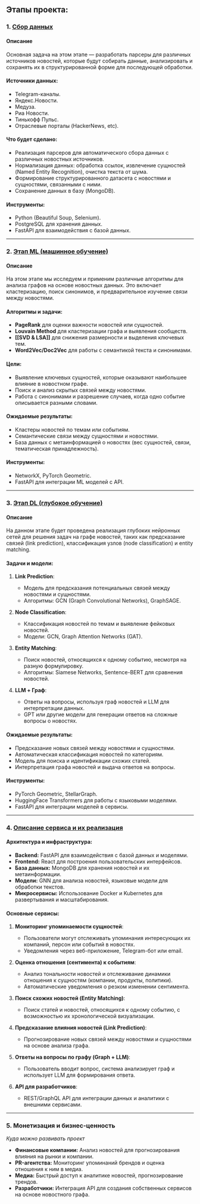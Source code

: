 
## Этапы проекта:

### 1. [Сбор данных](Сбор%20данных.md)

#### Описание
Основная задача на этом этапе — разработать парсеры для различных источников новостей, которые будут собирать данные, анализировать и сохранять их в структурированной форме для последующей обработки.

#### Источники данных:
- Telegram-каналы.
- Яндекс.Новости.
- Медуза.
- Риа Новости.
- Тинькофф Пульс.
- Отраслевые порталы (HackerNews, etc).

#### Что будет сделано:
- Реализация парсеров для автоматического сбора данных с различных новостных источников.
- Нормализация данных: обработка ссылок, извлечение сущностей (Named Entity Recognition), очистка текста от шума.
- Формирование структурированного датасета с новостями и сущностями, связанными с ними.
- Сохранение данных в базу (MongoDB).

#### Инструменты:
- Python (Beautiful Soup, Selenium).
- PostgreSQL для хранения данных.
- FastAPI для взаимодействия с базой данных.

---
 
### 2. [Этап ML (машинное обучение)](Этап%20ML%20(машинное%20обучение).md)
#### Описание
На этом этапе мы исследуем и применим различные алгоритмы для анализа графов на основе новостных данных. Это включает кластеризацию, поиск синонимов, и предварительное изучение связи между новостями.

#### Алгоритмы и задачи:
- **PageRank** для оценки важности новостей или сущностей.
- **Louvain Method** для кластеризации графа и выявления сообществ.
- **[[SVD & LSA]]** для снижения размерности и выделения ключевых тем. 
- **Word2Vec/Doc2Vec** для работы с семантикой текста и синонимами.

#### Цели:
- Выявление ключевых сущностей, которые оказывают наибольшее влияние в новостном графе.
- Поиск и анализ скрытых связей между новостями.
- Работа с синонимами и разрешение случаев, когда одно событие описывается разными словами.

#### Ожидаемые результаты:
- Кластеры новостей по темам или событиям.
- Семантические связи между сущностями и новостями.
- База данных с метаинформацией о новостях (вес сущностей, связи, тематическая принадлежность).

#### Инструменты:
- NetworkX, PyTorch Geometric.
- FastAPI для интеграции ML моделей с API.

---

### 3. [Этап DL  (глубокое обучение)](Этап%20DL%20%20(глубокое%20обучение).md)

#### Описание
На данном этапе будет проведена реализация глубоких нейронных сетей для решения задач на графе новостей, таких как предсказание связей (link prediction), классификация узлов (node classification) и entity matching.

#### Задачи и модели:
1. **Link Prediction**:
   - Модель для предсказания потенциальных связей между новостями и сущностями.
   - Алгоритмы: GCN (Graph Convolutional Networks), GraphSAGE.

2. **Node Classification**:
   - Классификация новостей по темам и выявление фейковых новостей.
   - Модели: GCN, Graph Attention Networks (GAT).

3. **Entity Matching**:
   - Поиск новостей, относящихся к одному событию, несмотря на разную формулировку.
   - Алгоритмы: Siamese Networks, Sentence-BERT для сравнения новостей.

4. **LLM + Граф**:
   - Ответы на вопросы, используя граф новостей и LLM для интерпретации данных.
   - GPT или другие модели для генерации ответов на сложные вопросы о новостях.

#### Ожидаемые результаты:
- Предсказание новых связей между новостями и сущностями.
- Автоматическая классификация новостей по категориям.
- Модель для поиска и идентификации схожих статей.
- Интерпретация графа новостей и выдача ответов на вопросы.

#### Инструменты:
- PyTorch Geometric, StellarGraph.
- HuggingFace Transformers для работы с языковыми моделями.
- FastAPI для интеграции моделей в сервисы.

---

### 4. [Описание сервиса и их реализация](Описание%20сервиса%20и%20их%20реализация.md)

#### Архитектура и инфраструктура:
- **Backend:** FastAPI для взаимодействия с базой данных и моделями.
- **Frontend:** React для построения пользовательских интерфейсов.
- **База данных:** MongoDB для хранения новостей и их метаинформации.
- **Модели:** GNN для анализа новостей, языковые модели для обработки текстов.
- **Микросервисы:** Использование Docker и Kubernetes для развертывания и масштабирования.

#### Основные сервисы:

1. **Мониторинг упоминаемости сущностей**:
   - Пользователи могут отслеживать упоминания интересующих их компаний, персон или событий в новостях.
   - Уведомления через веб-приложение, Telegram-бот или email.

2. **Оценка отношения (сентимента) к событиям**:
   - Анализ тональности новостей и отслеживание динамики отношения к сущностям (компании, продукты, политики).
   - Автоматические уведомления о резком изменении сентимента.

3. **Поиск схожих новостей (Entity Matching)**:
   - Поиск статей и новостей, относящихся к одному событию, с возможностью их хронологической визуализации.

4. **Предсказание влияния новостей (Link Prediction)**:
   - Прогнозирование новых связей между новостями и сущностями на основе анализа графа.

5. **Ответы на вопросы по графу (Graph + LLM)**:
   - Пользователь вводит вопрос, система анализирует граф и использует LLM для формирования ответа.

6. **API для разработчиков**:
   - REST/GraphQL API для интеграции данных и аналитики с внешними сервисами.

---

### 5. Монетизация и бизнес-ценность 
*Куда можно развивать проект*
- **Финансовые компании:** Анализ новостей для прогнозирования влияния на рынки и компании.
- **PR-агентства:** Мониторинг упоминаний брендов и оценка отношения к ним в медиа.
- **Медиа:** Быстрый доступ к аналитике новостей, прогнозирование трендов.
- **Разработчики:** Интеграция API для создания собственных сервисов на основе новостного графа.
